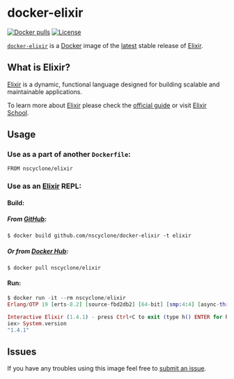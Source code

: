 # docker-elixir

[![Docker pulls](https://img.shields.io/docker/pulls/nscyclone/elixir.svg?style=flat-square)](https://hub.docker.com/r/nscyclone/elixir/)
[![License](https://img.shields.io/github/license/nscyclone/docker-elixir.svg?style=flat-square)](https://github.com/nscyclone/docker-elixir/blob/master/LICENSE)

[`docker-elixir`](https://github.com/nscyclone/docker-elixir/) is a [Docker](https://github.com/docker/docker) image of the [latest](https://github.com/elixir-lang/elixir/releases/latest) stable release of [Elixir](https://github.com/elixir-lang/elixir).

## What is Elixir?

[Elixir](https://github.com/elixir-lang/elixir) is a dynamic, functional language designed for building scalable and maintainable applications.

To learn more about [Elixir](https://github.com/elixir-lang/elixir) please check the [official guide](http://elixir-lang.org/getting-started/introduction.html) or visit [Elixir School](https://elixirschool.com).

## Usage

### Use as a part of another `Dockerfile`:

```docker
FROM nscyclone/elixir
```

### Use as an [Elixir](https://github.com/elixir-lang/elixir) REPL:

#### Build:

##### From [GitHub](https://github.com/nscyclone/docker-elixir/):

```shell
$ docker build github.com/nscyclone/docker-elixir -t elixir
```

##### Or from [Docker Hub](https://hub.docker.com):

```shell
$ docker pull nscyclone/elixir
```

#### Run:

```elixir
$ docker run -it --rm nscyclone/elixir
Erlang/OTP 19 [erts-8.2] [source-fbd2db2] [64-bit] [smp:4:4] [async-threads:10] [hipe] [kernel-poll:false]

Interactive Elixir (1.4.1) - press Ctrl+C to exit (type h() ENTER for help)
iex> System.version
"1.4.1"
```

## Issues

If you have any troubles using this image feel free to [submit an issue](https://github.com/nscyclone/docker-elixir/issues/new).